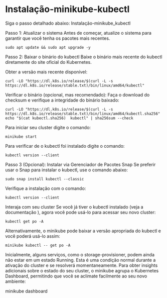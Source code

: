 # Instalação-minikube-kubectl
Siga o passo detalhado abaixo: 
Instalação-minikube_kubectl 

Passo 1: Atualizar o sistema
Antes de começar, atualize o sistema para garantir que você tenha os pacotes mais recentes.

```
sudo apt update && sudo apt upgrade -y
```

Passo 2: Baixar o binário do kubectl
Baixe o binário mais recente do kubectl diretamente do site oficial do Kubernetes.

Obter a versão mais recente disponível:

```
curl -LO "https://dl.k8s.io/release/$(curl -L -s https://dl.k8s.io/release/stable.txt)/bin/linux/amd64/kubectl"
```

Verificar o binário (opcional, mas recomendado): Faça o download do checksum e verifique a integridade do binário baixado:

```
curl -LO "https://dl.k8s.io/release/$(curl -L -s https://dl.k8s.io/release/stable.txt)/bin/linux/amd64/kubectl.sha256"
echo "$(cat kubectl.sha256)  kubectl" | sha256sum --check
```

Para iniciar seu cluster digite o comando: 

```
minikube start
```

Para verificar de o kubectl foi instalado digite o comando: 

 ```
kubectl version --client 
 ```

Passo 3 (Opcional): Instalar via Gerenciador de Pacotes Snap
Se preferir usar o Snap para instalar o kubectl, use o comando abaixo:

```
sudo snap install kubectl --classic
```

Verifique a instalação com o comando:

```
kubectl version --client
```

Interaja com seu cluster
Se você já tiver o kubectl instalado (veja a documentação ), agora você pode usá-lo para acessar seu novo cluster:

```
kubectl get po -A
```

Alternativamente, o minikube pode baixar a versão apropriada do kubectl e você poderá usá-lo assim:

```
minikube kubectl -- get po -A
```





Inicialmente, alguns serviços, como o storage-provisioner, podem ainda não estar em um estado Running. Esta é uma condição normal durante a ativação do cluster e se resolverá momentaneamente. Para obter insights adicionais sobre o estado do seu cluster, o minikube agrupa o Kubernetes Dashboard, permitindo que você se aclimate facilmente ao seu novo ambiente:


minikube dashboard
